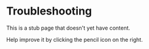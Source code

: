 # Troubleshooting

This is a stub page that doesn't yet have content. 

Help improve it by clicking the pencil icon on the right.